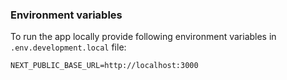 ### Environment variables

To run the app locally provide following environment variables in `.env.development.local` file:

```
NEXT_PUBLIC_BASE_URL=http://localhost:3000
```